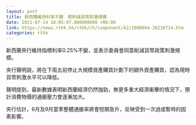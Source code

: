 ```yaml
---
layout: post
title: 新西蘭維持利率不變　將削減貨幣刺激規模
date: 2021-07-14 10:05:07.000000000 +08:00
link: https://news.rthk.hk/rthk/ch/component/k2/1600664-20210714.htm
categories: rthk
---
```


新西蘭央行維持指標利率0.25%不變，並表示委員會同意削減貨幣政策刺激規模。 

央行聲明說，將在下周五前停止大規模資產購買計劃下的額外資產購買，認為現時貨幣刺激水平可以降低。

聲明提到，最新數據表明新西蘭經濟仍然強勁，無更多重大經濟衝擊的情況下，預計消費物價的通脹壓力會逐漸加大。

央行估計，6月及9月當季整體通脹率將會短期急升，反映受到一次過或暫時的因素影響。
